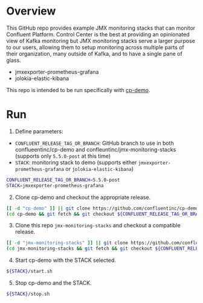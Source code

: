 # Overview

This GitHub repo provides example JMX monitoring stacks that can monitor Confluent Platform.
Control Center is the best at providing an opinionated view of Kafka monitoring but JMX monitoring stacks serve a larger purpose to our users, allowing them to setup monitoring across multiple parts of their organization, many outside of Kafka, and to have a single pane of glass.

* jmxexporter-prometheus-grafana
* jolokia-elastic-kibana

This repo is intended to be run specifically with [cp-demo](https://github.com/confluentinc/cp-demo).

# Run

1. Define parameters:

* `CONFLUENT_RELEASE_TAG_OR_BRANCH`: GitHub branch to use in both conflueentinc/cp-demo and confleuntinc/jmx-monitoring-stacks (supports only `5.5.0-post` at this time)
* `STACK`: monitoring stack to demo (supports either `jmxexporter-prometheus-grafana` or `jolokia-elastic-kibana`)

```bash
CONFLUENT_RELEASE_TAG_OR_BRANCH=5.5.0-post
STACK=jmxexporter-prometheus-grafana
```

2. Clone cp-demo and checkout the appropriate release.

```bash
[[ -d "cp-demo" ]] || git clone https://github.com/confluentinc/cp-demo.git
(cd cp-demo && git fetch && git checkout ${CONFLUENT_RELEASE_TAG_OR_BRANCH} && git pull)
```

3. Clone this repo `jmx-monitoring-stacks` and checkout a compatible release.

```bash
[[ -d "jmx-monitoring-stacks" ]] || git clone https://github.com/confluentinc/jmx-monitoring-stacks.git
(cd jmx-monitoring-stacks && git fetch && git checkout ${CONFLUENT_RELEASE_TAG_OR_BRANCH} && git pull)
```

4. Start cp-demo with the STACK selected.

```bash
${STACK}/start.sh
```

5. Stop cp-demo and the STACK.

```bash
${STACK}/stop.sh
```
